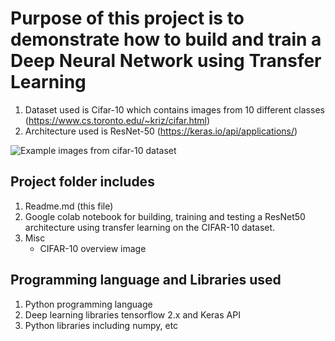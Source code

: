 # Purpose of this project is to demonstrate how to build and train a Deep Neural Network using Transfer Learning
1. Dataset used is Cifar-10 which contains images from 10 different classes (https://www.cs.toronto.edu/~kriz/cifar.html)
2. Architecture used is ResNet-50 (https://keras.io/api/applications/)

![Example images from cifar-10 dataset](https://github.com/vasugupta9/DeepLearningProjects/blob/main/TransferLearningResnet/cifar10_img.png)

## Project folder includes
1. Readme.md (this file)
2. Google colab notebook for building, training and testing a ResNet50 architecture using transfer learning on the CIFAR-10 dataset.
3. Misc
    - CIFAR-10 overview image
  
## Programming language and Libraries used
1. Python programming language
2. Deep learning libraries tensorflow 2.x and Keras API
3. Python libraries including numpy, etc
